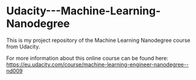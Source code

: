 # Udacity---Machine-Learning-Nanodegree

This is my project repository of the Machine Learning Nanodegree course from Udacity. 

For more information about this online course can be found here: https://eu.udacity.com/course/machine-learning-engineer-nanodegree--nd009
